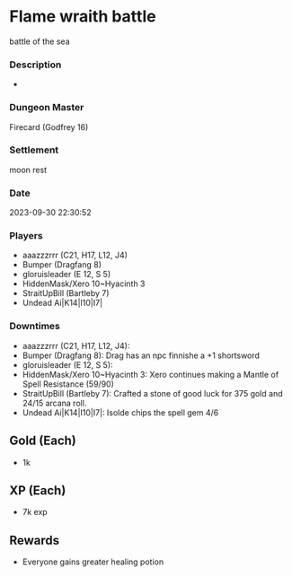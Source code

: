 # Flame wraith battle
battle of the sea
### Description
-
### Dungeon Master
Firecard (Godfrey 16)
### Settlement
moon rest
### Date
2023-09-30 22:30:52
### Players
* aaazzzrrr (C21, H17, L12, J4)
* Bumper (Dragfang 8)
* gloruisleader (E 12, S 5)
* HiddenMask/Xero 10~Hyacinth 3
* StraitUpBill (Bartleby 7)
* Undead Ai|K14|I10|I7|
### Downtimes
* aaazzzrrr (C21, H17, L12, J4): 
* Bumper (Dragfang 8): Drag has an npc finnishe a +1 shortsword
* gloruisleader (E 12, S 5): 
* HiddenMask/Xero 10~Hyacinth 3: Xero continues making a Mantle of Spell Resistance (59/90)
* StraitUpBill (Bartleby 7): Crafted a stone of good luck for 375 gold and 24/15 arcana roll.
* Undead Ai|K14|I10|I7|: Isolde chips the spell gem 4/6
## Gold (Each)
* 1k
## XP (Each)
* 7k exp
## Rewards
* Everyone gains greater healing potion